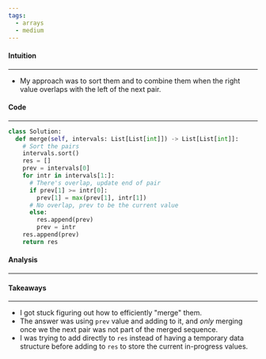 ```yaml
---
tags:
  - arrays
  - medium
---
```


#### Intuition
---
- My approach was to sort them and to combine them when the right value overlaps with the left of the next pair.

#### Code
---

```python
class Solution:
  def merge(self, intervals: List[List[int]]) -> List[List[int]]:
    # Sort the pairs
    intervals.sort()
    res = []
    prev = intervals[0]
    for intr in intervals[1:]:
      # There's overlap, update end of pair
      if prev[1] >= intr[0]: 
        prev[1] = max(prev[1], intr[1])
      # No overlap, prev to be the current value
      else: 
        res.append(prev)
        prev = intr
    res.append(prev)
    return res
```

#### Analysis
---


#### Takeaways
---
- I got stuck figuring out how to efficiently "merge" them. 
- The answer was using `prev` value and adding to it, and _only_ merging once we the next pair was not part of the merged sequence.
- I was trying to add directly to `res` instead of having a temporary data structure before adding to `res` to store the current in-progress values.